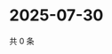 # 2025-07-30

共 0 条

<!-- BEGIN ZHIHUQUESTIONS -->
<!-- 最后更新时间 Wed Jul 30 2025 04:14:01 GMT+0800 (China Standard Time) -->

<!-- END ZHIHUQUESTIONS -->
